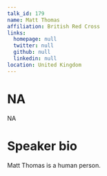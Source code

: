 ```yaml
---
talk_id: 179
name: Matt Thomas
affiliation: British Red Cross
links:
  homepage: null
  twitter: null
  github: null
  linkedin: null
location: United Kingdom
---
```


# NA

NA

# Speaker bio

Matt Thomas is a human person.
